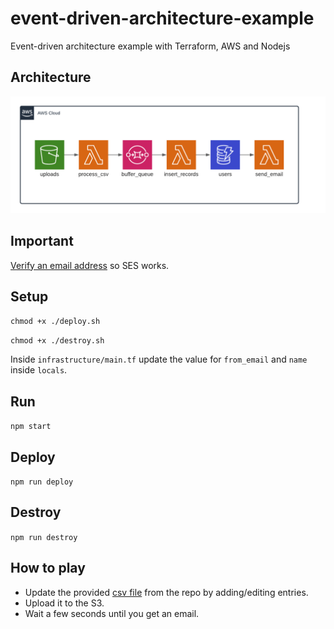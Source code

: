 # event-driven-architecture-example

Event-driven architecture example with Terraform, AWS and Nodejs

## Architecture

![Architecture Diagram](eda.png)

## Important

[Verify an email address](https://docs.aws.amazon.com/ses/latest/DeveloperGuide/verify-email-addresses-procedure.html) so SES works.

## Setup

`chmod +x ./deploy.sh`

`chmod +x ./destroy.sh`

Inside `infrastructure/main.tf` update the value for `from_email` and `name` inside `locals`.

## Run

`npm start`

## Deploy

`npm run deploy`

## Destroy

`npm run destroy`

## How to play

- Update the provided [csv file](test.csv) from the repo by adding/editing entries.
- Upload it to the S3.
- Wait a few seconds until you get an email.